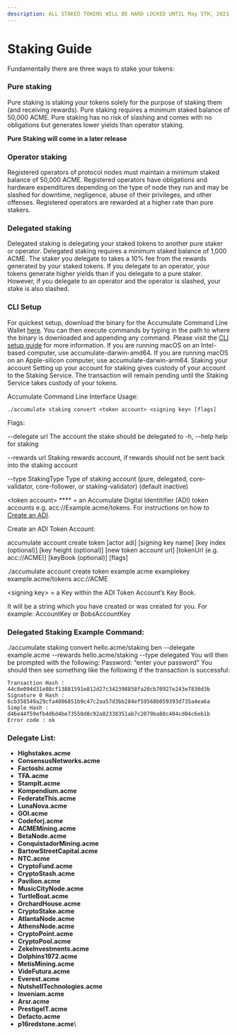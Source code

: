 ```yaml
---
description: ALL STAKED TOKENS WILL BE HARD LOCKED UNTIL May 5TH, 2023.
---
```


# Staking Guide

Fundamentally there are three ways to stake your tokens:&#x20;

### **Pure staking**&#x20;

Pure staking is staking your tokens solely for the purpose of staking them (and receiving rewards). Pure staking requires a minimum staked balance of 50,000 ACME. Pure staking has no risk of slashing and comes with no obligations but generates lower yields than operator staking.

**Pure Staking will come in a later release**&#x20;

### **Operator staking**&#x20;

Registered operators of protocol nodes must maintain a minimum staked balance of 50,000 ACME. Registered operators have obligations and hardware expenditures depending on the type of node they run and may be slashed for downtime, negligence, abuse of their privileges, and other offenses. Registered operators are rewarded at a higher rate than pure stakers.

### **Delegated staking**&#x20;

Delegated staking is delegating your staked tokens to another pure staker or operator. Delegated staking requires a minimum staked balance of 1,000 ACME. The staker you delegate to takes a 10% fee from the rewards generated by your staked tokens. If you delegate to an operator, your tokens generate higher yields than if you delegate to a pure staker. However, if you delegate to an operator and the operator is slashed, your stake is also slashed.

### **CLI Setup**&#x20;

For quickest setup, download the binary for the Accumulate Command Line Wallet [here](https://gitlab.com/accumulatenetwork/core/wallet/-/jobs/artifacts/v0.3.3/browse?job=build%20binaries). You can then execute commands by typing in the path to where the binary is downloaded and appending any command. Please visit the [CLI setup guide](https://docs.accumulatenetwork.io/accumulate/cli/cli-setup) for more information. If you are running macOS on an Intel-based computer, use accumulate-darwin-amd64. If you are running macOS on an Apple-silicon computer, use accumulate-darwin-arm64. Staking your account Setting up your account for staking gives custody of your account to the Staking Service. The transaction will remain pending until the Staking Service takes custody of your tokens.



Accumulate Command Line Interface Usage:

```
./accumulate staking convert <token account> <signing key> [flags]
```

Flags:&#x20;

\--delegate url The account the stake should be delegated to -h, --help help for staking&#x20;

\--rewards url Staking rewards account, if rewards should not be sent back into the staking account&#x20;

\--type StakingType Type of staking account (pure, delegated, core-validator, core-follower, or staking-validator) (default inactive)

\<token account> **** = an Accumulate Digital Identitifier (ADI) token accounts e.g. acc://Example.acme/tokens. For instructions on how to [Create an ADI](https://docs.accumulatenetwork.io/accumulate/tutorials/create-an-adi-via-cli).

Create an ADI Token Account:&#x20;

accumulate account create token \[actor adi] \[signing key name] \[key index (optional)] \[key height (optional)] \[new token account url] \[tokenUrl (e.g. acc://ACME)] \[keyBook (optional)] \[flags]&#x20;

./accumulate account create token example.acme examplekey example.acme/tokens acc://ACME



\<signing key> = a Key within the ADI Token Account’s Key Book.

It will be a string which you have created or was created for you. For example: AccountKey or BobsAccountKey

### **Delegated Staking Example Command:**

./accumulate staking convert hello.acme/staking ben --delegate example.acme --rewards hello.acme/staking --type delegated You will then be prompted with the following: Password: “enter your password” You should then see something like the following if the transaction is successful:

```
Transaction Hash : 44c8e094d31e08cf13881591e812d27c342398858fa20cb70927e243e7830d3b
Signature 0 Hash : 6cb358549a29cfa4086851b9c47c2aa57d3bb284ef59568b059393d735a4ea6a
Simple Hash : d46e44f59efb4d6d4be73550d8c92a82338351ab7c2079ba88c404cd04c6eb1b
Error code : ok
```

### **Delegate List:**

* **Highstakes.acme**
* **ConsensusNetworks.acme**
* **Factoshi.acme**
* **TFA.acme**
* **StampIt.acme**
* **Kompendium.acme**
* **FederateThis.acme**
* **LunaNova.acme**
* **GOI.acme**
* **Codeforj.acme**
* **ACMEMining.acme**
* **BetaNode.acme**
* **ConquistadorMining.acme**
* **BartowStreetCapital.acme**
* **NTC.acme**
* **CryptoFund.acme**
* **CryptoStash.acme**
* **Pavilion.acme**
* **MusicCityNode.acme**
* **TurtleBoat.acme**
* **OrchardHouse.acme**
* **CryptoStake.acme**
* **AtlantaNode.acme**
* **AthensNode.acme**
* **CryptoPoint.acme**
* **CryptoPool.acme**
* **ZekeInvestments.acme**
* **Dolphins1972.acme**
* **MetisMining.acme**
* **VideFutura.acme**
* **Everest.acme**
* **NutshellTechnologies.acme**
* **Inveniam.acme**
* **Arsr.acme**
* **PrestigeIT.acme**
* **Defacto.acme**
* **p16redstone.acme**\
